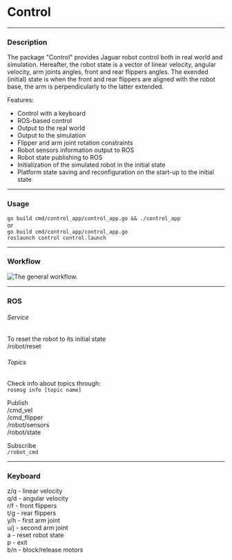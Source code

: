 # Control
***
### Description  
The package "Control" provides Jaguar robot control both in real world and simulation.
Hereafter, the robot state is a vector of linear velocity, angular velocity, arm joints angles, front and rear flippers angles.
The exended (initial) state is when the front and rear flippers are aligned with the robot base, the arm is perpendicularly to the latter extended.

Features:
+ Control with a keyboard
+ ROS-based control
+ Output to the real world
+ Output to the simulation
+ Flipper and arm joint rotation constraints
+ Robot sensors information output to ROS
+ Robot state publishing to ROS
+ Initialization of the simulated robot in the initial state
+ Platform state saving and reconfiguration on the start-up to the initial state
***
### Usage
`go build cmd/control_app/control_app.go && ./control_app`  
 or  
`go build cmd/control_app/control_app.go`  
`roslaunch control control.launch`
***
### Workflow
![The general workflow.](https://github.com/gwaxG/robot_ws/tree/main/control/assets/workflow.png)
***
### ROS  
###### Service  
  To reset the robot to its initial state  
  /robot/reset  

###### Topics  
Check info about topics through:  
`rosmsg info [topic name]`  

Publish  
    /cmd_vel  
    /cmd_flipper  
    /robot/sensors  
    /robot/state

Subscribe  
    `/robot_cmd`  
***  
### Keyboard  
z/q - linear velocity  
q/d - angular velocity  
r/f - front flippers  
t/g - rear flippers  
y/h - first arm joint  
u/j - second arm joint  
a - reset robot state  
p - exit  
b/n - block/release motors  
